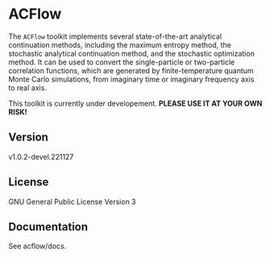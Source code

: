 # ACFlow

The `ACFlow` toolkit implements several state-of-the-art analytical continuation methods, including the maximum entropy method, the stochastic analytical continuation method, and the stochastic optimization method. It can be used to convert the single-particle or two-particle correlation functions, which are generated by finite-temperature quantum Monte Carlo simulations, from imaginary time or imaginary frequency axis to real axis.

This toolkit is currently under developement. **PLEASE USE IT AT YOUR OWN RISK!**

## Version

v1.0.2-devel.221127

## License

GNU General Public License Version 3

## Documentation

See acflow/docs.
